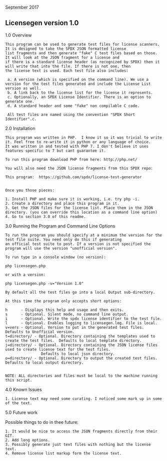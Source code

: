 September 2017

Licensegen 
version 1.0
-------------------------------

1.0 Overview

	This program can be used to generate test files for license scanners. It is designed to take the SPDX JSON formatted license 
	list fragments and then generate "fake" C test files based on those. It will look at the JSON fragment for a license and 
	if there is a standard license header (as recognized by SPDX) then it will write that into the file. If there is not one, then 
	the license text is used. Each test file also includes:

	 a. A version (which is specified on the command line). We use a version for the test files generated and include the License List version as well.
	 b. A link back to the license list for the license it represents.
	 c. Optionally, an SPDX License Identifier. There is an option to generate one.
	 d. A standard header and some "fake" non compilable C code.
	 
	 All test files are named using the convention "SPDX Short Identifier".c.
 
 
2.0 Installation

	This program was written in PHP.  I know it so it was trivial to write it. Feel free to re-write it in python or any language of choice.
	It was written in and tested with PHP 7. I don't believe it uses features specific to 7 but cant guarantee it.

	To run this program download PHP from here: http://php.net/ 

	You will also need the JSON license fragments from this SPDX repo: 

	This program:  https://github.com/spdx/license-test-generator 


	Once you those pieces:

	1. Install PHP and make sure it is working, i.e. try php -i.
	2. Create a directory and place this program in it.
	3. Get the JSON files for the license list. Place them in the JSON directory. (you can override this location as a command line option)
	4. Go to section 3.0 of this readme.


3.0 Running the Program and Command Line Options

	To run the program you should specify at a minimum the version for the test file suite. You need only do this if generating 
	an official test suite to post. If a version is not specified the program will use the version "unofficial version".

	To run type in a console window (no version):

	php licensegen.php 

	or with a version:

	php licensegen.php -v="Version 1.0"

	By default all the test files go into a local Output sub-directory.
	
	At this time the program only accepts short options:

	h      - Displays this help and usage and then exits.
	s      - Optional. Silent mode, no command line output.
	i      - Optional. Write the spdx license identifier to the test file.
	l      - Optional. Enables logging to licensegen.log. File is local.
	v=vers - Optional. Version to put in the generated test files. Defaults to Unofficial version.
	t=directory/ - Optional. Directory containing the templates used to create the test files.  Defaults to local template directory.
	j=directory/ - Optional. Directory containing the JSON license files  used to create license text for the test files. 
					Defaults to local json directory.
	o=directory/ - Optional. Directory to output the created test files. Defaults to local output directory. 


	NOTE: ALL directories and files must be local to the machine running this script.


4.0 Known Issues

	1. License text may need some curating. I noticed some mark up in some of the text.


5.0 Future work

Possible things to do in thee future:

	1. It would be nice to access the JSON fragments directly from their GIT.
	2. Add long options.
	3. Possibly generate just text files with nothing but the license text.
	4. Remove license list markup form the license text.








